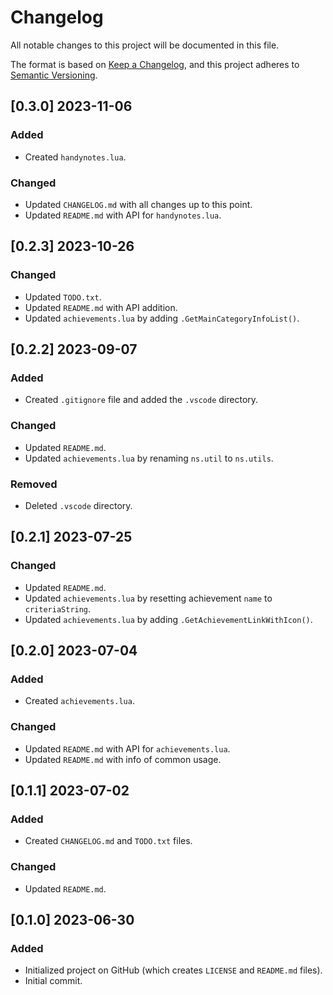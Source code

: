# Changelog

All notable changes to this project will be documented in this file.

The format is based on [Keep a Changelog](https://keepachangelog.com/en/1.0.0/), and this project adheres to [Semantic Versioning](https://semver.org/spec/v2.0.0.html).

## [0.3.0] 2023-11-06

### Added

* Created `handynotes.lua`.

### Changed

* Updated `CHANGELOG.md` with all changes up to this point.
* Updated `README.md` with API for `handynotes.lua`.

## [0.2.3] 2023-10-26

### Changed

* Updated `TODO.txt`.
* Updated `README.md` with API addition.
* Updated `achievements.lua` by adding `.GetMainCategoryInfoList()`.

## [0.2.2] 2023-09-07

### Added

* Created `.gitignore` file and added the `.vscode` directory.

### Changed

* Updated `README.md`.
* Updated `achievements.lua` by renaming `ns.util` to `ns.utils`.

### Removed

* Deleted `.vscode` directory.

## [0.2.1] 2023-07-25

### Changed

* Updated `README.md`.
* Updated `achievements.lua` by resetting achievement `name` to `criteriaString`.
* Updated `achievements.lua` by adding `.GetAchievementLinkWithIcon()`.

## [0.2.0] 2023-07-04

### Added

* Created `achievements.lua`.

### Changed

* Updated `README.md` with API for `achievements.lua`.
* Updated `README.md` with info of common usage.

## [0.1.1] 2023-07-02

### Added

* Created `CHANGELOG.md` and `TODO.txt` files.

### Changed

* Updated `README.md`.

## [0.1.0] 2023-06-30

### Added

* Initialized project on GitHub (which creates `LICENSE` and `README.md` files).
* Initial commit.
